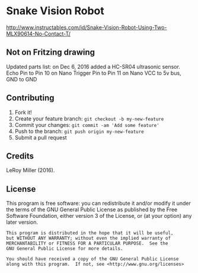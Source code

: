 # Snake Vision Robot

http://www.instructables.com/id/Snake-Vision-Robot-Using-Two-MLX90614-No-Contact-T/

## Not on Fritzing drawing

Updated parts list: on Dec 6, 2016 added a HC-SR04 ultrasonic sensor.
Echo Pin to Pin 10 on Nano
Trigger Pin to Pin 11 on Nano
VCC to 5v bus, GND to GND

## Contributing

1. Fork it!
2. Create your feature branch: `git checkout -b my-new-feature`
3. Commit your changes: `git commit -am 'Add some feature'`
4. Push to the branch: `git push origin my-new-feature`
5. Submit a pull request

## Credits

LeRoy Miller (2016).

## License

This program is free software: you can redistribute it and/or modify
    it under the terms of the GNU General Public License as published by
    the Free Software Foundation, either version 3 of the License, or
    (at your option) any later version.

    This program is distributed in the hope that it will be useful,
    but WITHOUT ANY WARRANTY; without even the implied warranty of
    MERCHANTABILITY or FITNESS FOR A PARTICULAR PURPOSE.  See the
    GNU General Public License for more details.

    You should have received a copy of the GNU General Public License
    along with this program.  If not, see <http://www.gnu.org/licenses>
